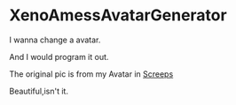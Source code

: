 # XenoAmessAvatarGenerator

I wanna change a avatar.

And I would program it out.

The original pic is from my Avatar in <a href="https://screeps.com/" target="_blank">Screeps</a>

Beautiful,isn't it.
